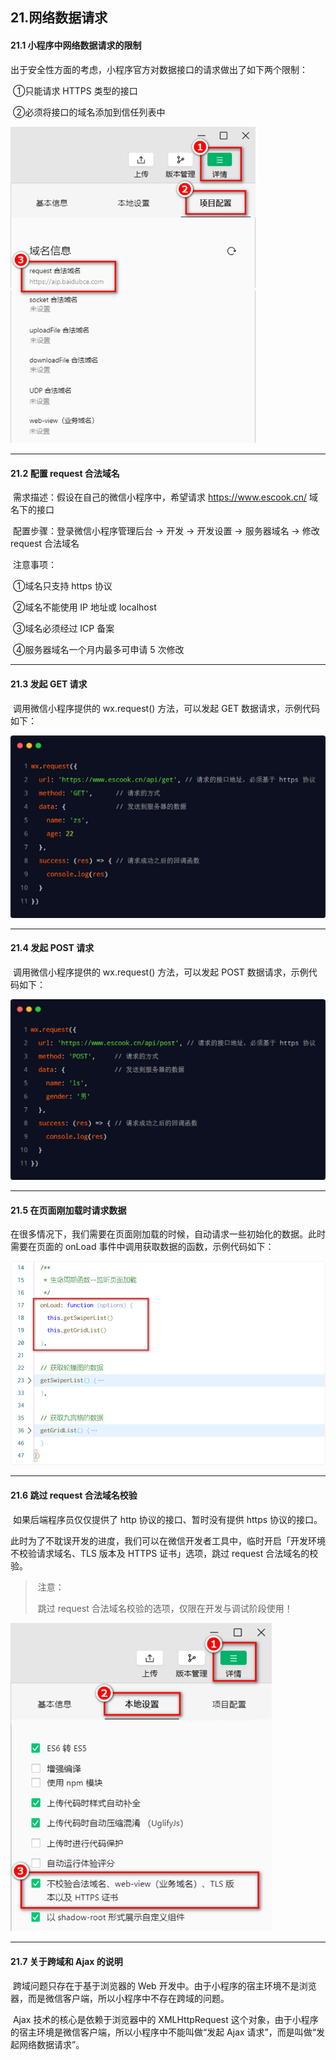 

## 	21.网络数据请求



#### 		21.1 小程序中网络数据请求的限制



​			出于安全性方面的考虑，小程序官方对数据接口的请求做出了如下两个限制：



​				①只能请求 HTTPS 类型的接口

​				②必须将接口的域名添加到信任列表中





<img src="/wxImages/小程序中网络数据请求的限制.png" alt="image-20230308200126923" style="zoom:67%;" />



------



#### 21.2  配置 request 合法域名



​	需求描述：假设在自己的微信小程序中，希望请求 https://www.escook.cn/ 域名下的接口

​	配置步骤：登录微信小程序管理后台 -> 开发 -> 开发设置 -> 服务器域名 -> 修改 request 合法域名



​		注意事项：

​				①域名只支持 https 协议

​				②域名不能使用 IP 地址或 localhost

​				③域名必须经过 ICP 备案

​				④服务器域名一个月内最多可申请 5 次修改



------



#### 	21.3 发起 GET 请求



​		调用微信小程序提供的 wx.request() 方法，可以发起 GET 数据请求，示例代码如下：



​						<img src="/wxImages/发起GET请求.png" alt="image-20230308200343461" style="zoom:67%;" />





------



#### 	21.4 发起 POST 请求



​		调用微信小程序提供的 wx.request() 方法，可以发起 POST 数据请求，示例代码如下：



<img src="/wxImages/发起POST请求.png" alt="image-20230308200441620" style="zoom:67%;" />





------



#### 	21.5 在页面刚加载时请求数据



​			在很多情况下，我们需要在页面刚加载的时候，自动请求一些初始化的数据。此时需要在页面的 onLoad 事件中调用获取数据的函数，示例代码如下：



​									<img src="/wxImages/在页面刚加载时请求数据.png" alt="image-20230308200706500" style="zoom:67%;" />





------



#### 	21.6 跳过 request 合法域名校验



​		如果后端程序员仅仅提供了 http 协议的接口、暂时没有提供 https 协议的接口。



​		此时为了不耽误开发的进度，我们可以在微信开发者工具中，临时开启「开发环境不校验请求域名、TLS 版本及 HTTPS 证书」选项，跳过 request 合法域名的校验。



> ​		注意：
>
> ​				跳过 request 合法域名校验的选项，仅限在开发与调试阶段使用！



<img src="/wxImages/跳过request合法域名校验.png" alt="image-20230308200838173" style="zoom:67%;" />



------



#### 	21.7 关于跨域和 Ajax 的说明



​		跨域问题只存在于基于浏览器的 Web 开发中。由于小程序的宿主环境不是浏览器，而是微信客户端，所以小程序中不存在跨域的问题。

​		Ajax 技术的核心是依赖于浏览器中的 XMLHttpRequest 这个对象，由于小程序的宿主环境是微信客户端，所以小程序中不能叫做“发起 Ajax 请求”，而是叫做“发起网络数据请求”。



